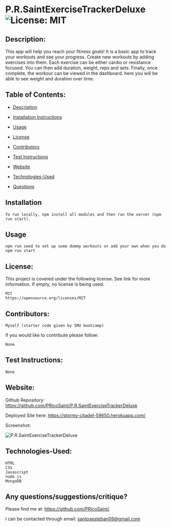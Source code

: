 
  #  P.R.SaintExerciseTrackerDeluxe ![License: MIT](https://img.shields.io/badge/License-MIT-yellow.svg)

  ## Description:

This app will help you reach your fitness goals! It is a basic app to track your workouts and see your progress. Create new workouts by adding exercises into them. Each exercise can be either cardio or resistance focused. You can then add duration, weight, reps and sets. Finally, once complete, the workour can be viewed in the dashboard. here you will be able to see weight and duration over time.

  ## Table of Contents:
  * [Description](#Description)

  * [Installation Instructions](#Installation)

  * [Usage](#Usage)
  
  * [License](#License)

  * [Contributors](#Contributors) 

  * [Test Instructions](#Test_Instructions)

  * [Website](#Website)

  * [Technologies-Used](#Technologies-Used)
  
  * [Questions](#Contributors)
    
  ## Installation
    To run locally, npm install all modules and then run the server (npm run start).  

  ## Usage
    npm run seed to set up some dummy workouts or add your own when you do npm run start

  ## License:
  This project is covered under the following license. See link for more information.
  If empty, no license is being used.
    
    MIT
    https://opensource.org/licenses/MIT

  ## Contributors: 
    Myself (starter code given by SMU bootcamp)

  If you would like to contribute please follow:

    None

  ## Test Instructions:
    None

  ## Website:
  Github Repository: https://github.com/PRicoSaint/P.R.SaintExerciseTrackerDeluxe

  Deployed Site here: 
  https://stormy-citadel-59650.herokuapp.com/

  Screenshot:
  
![P.R.SaintExerciseTrackerDeluxe](FitnessTracker.gif)

  
  ## Technologies-Used:
  
    HTML
	CSS
	Javascript
	node.js
    MongoDB


## Any questions/suggestions/critique?
Please find me at:
https://github.com/PRicoSaint/

I can be contacted through email:
santosesteban09@gmail.com

